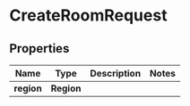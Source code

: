 

# CreateRoomRequest


## Properties

| Name | Type | Description | Notes |
|------------ | ------------- | ------------- | -------------|
|**region** | **Region** |  |  |



